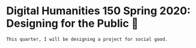 # Digital Humanities 150 Spring 2020: Designing for the Public :tada: 
```
This quarter, I will be designing a project for social good.
```

